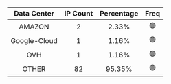 | Data Center | IP Count | Percentage | Freq |
|:------------:|:--------:|:-----------:|:-----:|
| AMAZON | 2 | 2.33% | 🟢 |
| Google-Cloud | 1 | 1.16% | 🟢 |
| OVH | 1 | 1.16% | 🟢 |
| OTHER | 82 | 95.35% | 🟢 |